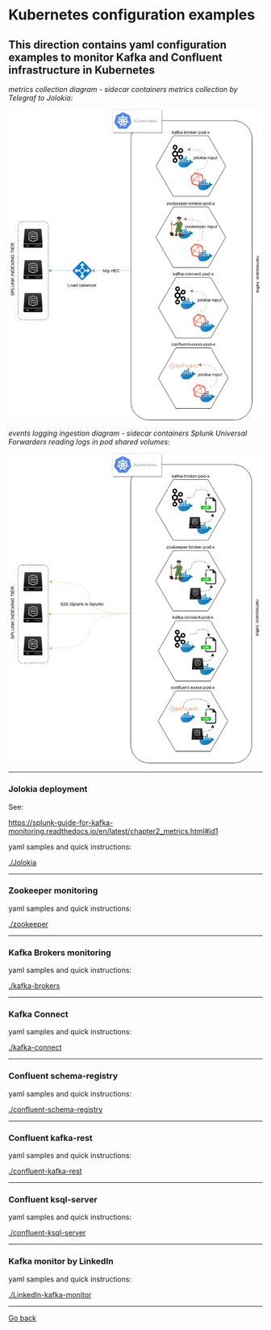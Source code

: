 # Kubernetes configuration examples

## This direction contains yaml configuration examples to monitor Kafka and Confluent infrastructure in Kubernetes

*metrics collection diagram - sidecar containers metrics collection by Telegraf to Jolokia:*

![screen1](../docs/img/draw.io/k8s-metrics.png)

*events logging ingestion diagram - sidecar containers Splunk Universal Forwarders reading logs in pod shared volumes:*

![screen1](../docs/img/draw.io/k8s-logging.png)

--------------------------------------------------------------------------------

### Jolokia deployment

See:

https://splunk-guide-for-kafka-monitoring.readthedocs.io/en/latest/chapter2_metrics.html#id1

yaml samples and quick instructions:

[./Jolokia](./Jolokia/)

--------------------------------------------------------------------------------

### Zookeeper monitoring

yaml samples and quick instructions:

[./zookeeper](./zookeeper/)

--------------------------------------------------------------------------------

### Kafka Brokers monitoring

yaml samples and quick instructions:

[./kafka-brokers](./kafka-brokers/)

--------------------------------------------------------------------------------

### Kafka Connect

yaml samples and quick instructions:

[./kafka-connect](./kafka-connect/)

--------------------------------------------------------------------------------

### Confluent schema-registry

yaml samples and quick instructions:

[./confluent-schema-registry](./confluent-schema-registry/)

--------------------------------------------------------------------------------

### Confluent kafka-rest

yaml samples and quick instructions:

[./confluent-kafka-rest](./confluent-kafka-rest/)

--------------------------------------------------------------------------------

### Confluent ksql-server

yaml samples and quick instructions:

[./confluent-ksql-server](./confluent-ksql-server/)

--------------------------------------------------------------------------------

### Kafka monitor by LinkedIn

yaml samples and quick instructions:

[./LinkedIn-kafka-monitor](./LinkedIn-kafka-monitor/)

--------------------------------------------------------------------------------
[Go back](https://github.com/guilhemmarchand/splunk-guide-for-kafka-monitoring/)